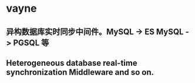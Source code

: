 # vayne
## 异构数据库实时同步中间件。MySQL -> ES  MySQL -> PGSQL 等
## Heterogeneous database real-time synchronization Middleware and so on.
